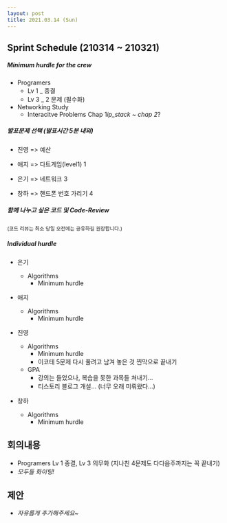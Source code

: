```yaml
---
layout: post
title: 2021.03.14 (Sun)
---
```


## Sprint Schedule (210314 ~ 210321)

##### _Minimum hurdle for the crew_

- Programers
  - Lv 1 \_ 종결
  - Lv 3 \_ 2 문제 (필수화)
- Networking Study
  - Interacitve Problems Chap 1*ip_stack ~ chap 2*?

##### _발표문제 선택 (발표시간 5분 내외)_

- 진영 => 예산

- 애지 => 다트게임(level1) 1

- 은기 => 네트워크 3

- 창하 => 핸드폰 번호 가리기 4

##### _함께 나누고 싶은 코드 및 Code-Review_

<small>(코드 리뷰는 최소 당일 오전에는 공유하길 권장합니다.)</small>

##### _Individual hurdle_

- 은기

  - Algorithms
    - Minimum hurdle

- 애지

  - Algorithms
    - Minimum hurdle

- 진영

  - Algorithms
    - Minimum hurdle
    - 이코테 5문제 다시 풀려고 남겨 놓은 것 찐막으로 끝내기
  - GPA
    - 강의는 들었으나, 복습을 못한 과목들 쳐내기...
    - 티스토리 블로그 개설... (너무 오래 미뤄왔다...)

- 창하
  - Algorithms
    - Minimum hurdle

## 회의내용

- Programers Lv 1 종결, Lv 3 의무화 (지나친 4문제도 다다음주까지는 꼭 끝내기)
- _모두들 화이팅!_

## 제안

- _자유롭게 추가해주세요~_
